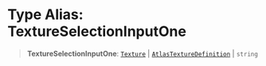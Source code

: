 # Type Alias: TextureSelectionInputOne

> **TextureSelectionInputOne**: [`Texture`](../classes/Texture) \| [`AtlasTextureDefinition`](../interfaces/AtlasTextureDefinition) \| `string`
